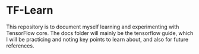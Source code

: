 # TF-Learn

This repository is to document myself learning and experimenting with TensorFlow core. The docs folder will mainly
be the tensorflow guide, which I will be practicing and noting key points to learn about, and also for future references.
